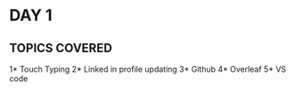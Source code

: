 # DAY 1
## TOPICS COVERED
 1* Touch Typing
 2* Linked in profile updating
 3* Github
 4* Overleaf
 5* VS code
